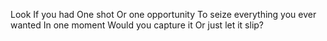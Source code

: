 Look
If you had
One shot
Or one opportunity
To seize everything you ever wanted
In one moment
Would you capture it
Or just let it slip?
